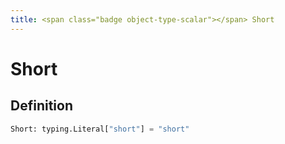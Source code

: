 ```yaml
---
title: <span class="badge object-type-scalar"></span> Short
---
```

# <span class="badge object-type-scalar"></span> Short

## Definition

```python
Short: typing.Literal["short"] = "short"
```

